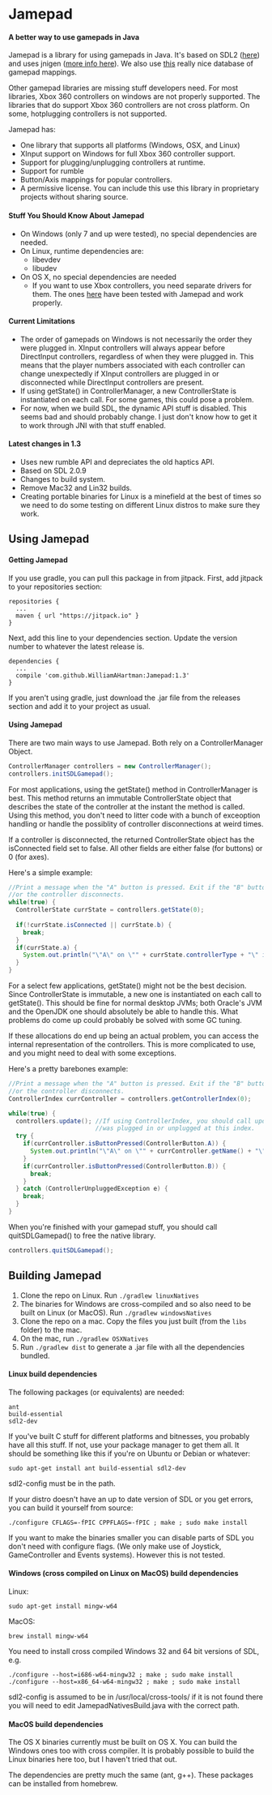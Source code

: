 # Jamepad

#### A better way to use gamepads in Java

Jamepad is a library for using gamepads in Java. It's based on SDL2 ([here](https://www.libsdl.org/)) and uses jnigen ([more info here](https://github.com/libgdx/libgdx/wiki/jnigen)). We also use [this](https://github.com/gabomdq/SDL_GameControllerDB) really nice database of gamepad mappings.

Other gamepad libraries are missing stuff developers need. For most libraries, Xbox 360 controllers on windows are not properly supported. The libraries that do support Xbox 360 controllers are not cross platform. On some, hotplugging controllers is not supported.

Jamepad has:
  - One library that supports all platforms (Windows, OSX, and Linux)
  - XInput support on Windows for full Xbox 360 controller support.
  - Support for plugging/unplugging controllers at runtime.
  - Support for rumble
  - Button/Axis mappings for popular controllers.
  - A permissive license. You can include this use this library in proprietary projects without sharing source.

#### Stuff You Should Know About Jamepad

- On Windows (only 7 and up were tested), no special dependencies are needed.
- On Linux, runtime dependencies are:
  - libevdev
  - libudev
- On OS X, no special dependencies are needed
  - If you want to use Xbox controllers, you need separate drivers for them. The ones [here](https://github.com/360Controller/360Controller) have been tested with Jamepad and work properly.
  
#### Current Limitations
- The order of gamepads on Windows is not necessarily the order they were plugged in. XInput controllers will always appear before DirectInput controllers, regardless of when they were plugged in. This means that the player numbers associated with each controller can change unexpectedly if XInput controllers are plugged in or disconnected while DirectInput controllers are present.
- If using getState() in ControllerManager, a new ControllerState is instantiated on each call. For some games, this could pose a problem.
- For now, when we build SDL, the  dynamic API stuff is disabled. This seems bad and should probably change. I just don't know how to get it to work through JNI with that stuff enabled.

#### Latest changes in 1.3

* Uses new rumble API and depreciates the old haptics API.
* Based on SDL 2.0.9
* Changes to build system.
* Remove Mac32 and Lin32 builds.
* Creating portable binaries for Linux is a minefield at the best of times so we need to do some testing on different Linux distros to make sure they work.



## Using Jamepad

#### Getting Jamepad

If you use gradle, you can pull this package in from jitpack.  First, add jitpack to your repositories section:
````
repositories {
  ...
  maven { url "https://jitpack.io" }
}
````
Next, add this line to your dependencies section. Update the version number to whatever the latest release is.
````
dependencies {
  ...
  compile 'com.github.WilliamAHartman:Jamepad:1.3'
}
````

If you aren't using gradle, just download the .jar file from the releases section and add it to your project as usual.

#### Using Jamepad
There are two main ways to use Jamepad. Both rely on a ControllerManager Object.

```java
ControllerManager controllers = new ControllerManager();
controllers.initSDLGamepad();
```

For most applications, using the getState() method in ControllerManager is best. This method returns an immutable ControllerState object that describes the state of the controller at the instant the method is called. Using this method, you don't need to litter code with a bunch of exceoption handling or handle the possiblity of controller disconnections at weird times. 

If a controller is disconnected, the returned ControllerState object has the isConnected field set to false. All other fields are either false (for buttons) or 0 (for axes).

Here's a simple example:

```java
//Print a message when the "A" button is pressed. Exit if the "B" button is pressed 
//or the controller disconnects.
while(true) {
  ControllerState currState = controllers.getState(0);
  
  if(!currState.isConnected || currState.b) {
    break;
  }
  if(currState.a) {
    System.out.println("\"A\" on \"" + currState.controllerType + "\" is pressed");
  }
}
```

For a select few applications, getState() might not be the best decision. Since ControllerState is immutable, a new one is instantiated on each call to getState(). This should be fine for normal desktop JVMs; both Oracle's JVM and the OpenJDK one should absolutely be able to handle this. What problems do come up could probably be solved with some GC tuning.

If these allocations do end up being an actual problem, you can access the internal representation of the controllers. This is more complicated to use, and you might need to deal with some exceptions.

Here's a pretty barebones example:

```java
//Print a message when the "A" button is pressed. Exit if the "B" button is pressed 
//or the controller disconnects.
ControllerIndex currController = controllers.getControllerIndex(0);

while(true) {
  controllers.update(); //If using ControllerIndex, you should call update() to check if a new controller
                        //was plugged in or unplugged at this index.
  try {
    if(currController.isButtonPressed(ControllerButton.A)) {
      System.out.println("\"A\" on \"" + currController.getName() + "\" is pressed");
    }
    if(currController.isButtonPressed(ControllerButton.B)) {
      break;
    }
  } catch (ControllerUnpluggedException e) {   
    break;
  }
}
```

When you're finished with your gamepad stuff, you should call quitSDLGamepad() to free the native library.

```java
controllers.quitSDLGamepad();
```

## Building Jamepad
1.  Clone the repo on Linux.  Run `./gradlew linuxNatives`
2.  The binaries for Windows are cross-compiled and so also need to be built on Linux (or MacOS).  Run `./gradlew windowsNatives`
3.  Clone the repo on a mac. Copy the files you just built (from the `libs` folder) to the mac.
4.  On the mac, run `./gradlew OSXNatives`
5.  Run `./gradlew dist` to generate a .jar file with all the dependencies bundled.

####  Linux build dependencies

The following packages (or equivalents) are needed:

```
ant
build-essential
sdl2-dev
```

If you've built C stuff for different platforms and bitnesses, you probably have all this stuff. If not, use your package manager to get them all. It should be something like this if you're on Ubuntu or Debian or whatever: 

```
sudo apt-get install ant build-essential sdl2-dev
```

sdl2-config must be in the path.

If your distro doesn't have an up to date version of SDL or you get errors, you can build it yourself from source:

```
./configure CFLAGS=-fPIC CPPFLAGS=-fPIC ; make ; sudo make install
```

If you want to make the binaries smaller you can disable parts of SDL you don't need with configure flags.  (We only make use of Joystick, GameController and Events systems).  However this is not tested.

#### Windows (cross compiled on Linux on MacOS) build dependencies

Linux:
```
sudo apt-get install mingw-w64
```
MacOS:
```
brew install mingw-w64  
```

You  need to install cross compiled Windows 32 and 64 bit versions of SDL, e.g.

```
./configure --host=i686-w64-mingw32 ; make ; sudo make install
./configure --host=x86_64-w64-mingw32 ; make ; sudo make install
```

sdl2-config is assumed to be in /usr/local/cross-tools/ if it is not found there you will need to edit JamepadNativesBuild.java with the correct path.

#### MacOS build dependencies
The OS X binaries currently must be built on OS X. You can build the Windows ones too with cross compiler.  It is probably possible to build the Linux binaries here too, but I haven't tried that out.

The dependencies are pretty much the same (ant, g++). These packages can be installed from homebrew.
